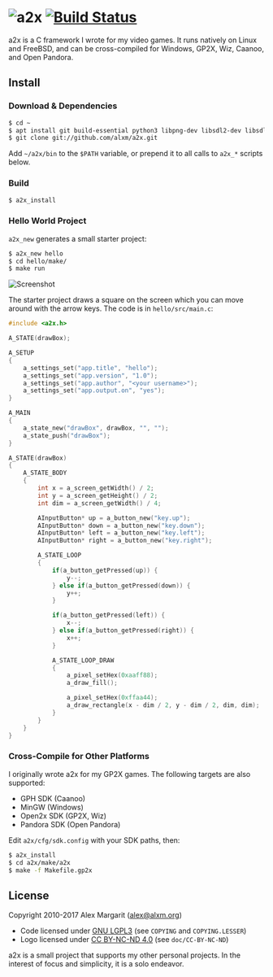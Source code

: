 # ![a2x](https://github.com/alxm/a2x/raw/master/doc/a2x-logo.png "a2x") [![Build Status](https://travis-ci.org/alxm/a2x.svg?branch=master)](https://travis-ci.org/alxm/a2x)

a2x is a C framework I wrote for my video games. It runs natively on Linux and FreeBSD, and can be cross-compiled for Windows, GP2X, Wiz, Caanoo, and Open Pandora.

## Install

### Download & Dependencies

```sh
$ cd ~
$ apt install git build-essential python3 libpng-dev libsdl2-dev libsdl2-mixer-dev
$ git clone git://github.com/alxm/a2x.git
```

Add `~/a2x/bin` to the `$PATH` variable, or prepend it to all calls to `a2x_*` scripts below.

### Build

```sh
$ a2x_install
```

### Hello World Project

`a2x_new` generates a small starter project:

```sh
$ a2x_new hello
$ cd hello/make/
$ make run
```

![Screenshot](https://github.com/alxm/a2x/raw/master/doc/draw-a-box-00001.png "Screenshot")

The starter project draws a square on the screen which you can move around with the arrow keys. The code is in `hello/src/main.c`:

```C
#include <a2x.h>

A_STATE(drawBox);

A_SETUP
{
    a_settings_set("app.title", "hello");
    a_settings_set("app.version", "1.0");
    a_settings_set("app.author", "<your username>");
    a_settings_set("app.output.on", "yes");
}

A_MAIN
{
    a_state_new("drawBox", drawBox, "", "");
    a_state_push("drawBox");
}

A_STATE(drawBox)
{
    A_STATE_BODY
    {
        int x = a_screen_getWidth() / 2;
        int y = a_screen_getHeight() / 2;
        int dim = a_screen_getWidth() / 4;

        AInputButton* up = a_button_new("key.up");
        AInputButton* down = a_button_new("key.down");
        AInputButton* left = a_button_new("key.left");
        AInputButton* right = a_button_new("key.right");

        A_STATE_LOOP
        {
            if(a_button_getPressed(up)) {
                y--;
            } else if(a_button_getPressed(down)) {
                y++;
            }

            if(a_button_getPressed(left)) {
                x--;
            } else if(a_button_getPressed(right)) {
                x++;
            }

            A_STATE_LOOP_DRAW
            {
                a_pixel_setHex(0xaaff88);
                a_draw_fill();

                a_pixel_setHex(0xffaa44);
                a_draw_rectangle(x - dim / 2, y - dim / 2, dim, dim);
            }
        }
    }
}
```

### Cross-Compile for Other Platforms

I originally wrote a2x for my GP2X games. The following targets are also supported:

* GPH SDK (Caanoo)
* MinGW (Windows)
* Open2x SDK (GP2X, Wiz)
* Pandora SDK (Open Pandora)

Edit `a2x/cfg/sdk.config` with your SDK paths, then:

```sh
$ a2x_install
$ cd a2x/make/a2x
$ make -f Makefile.gp2x
```

## License

Copyright 2010-2017 Alex Margarit (alex@alxm.org)

* Code licensed under [GNU LGPL3](https://www.gnu.org/licenses/lgpl.html) (see `COPYING` and `COPYING.LESSER`)
* Logo licensed under [CC BY-NC-ND 4.0](https://creativecommons.org/licenses/by-nc-nd/4.0/) (see `doc/CC-BY-NC-ND`)

a2x is a small project that supports my other personal projects. In the interest of focus and simplicity, it is a solo endeavor.

